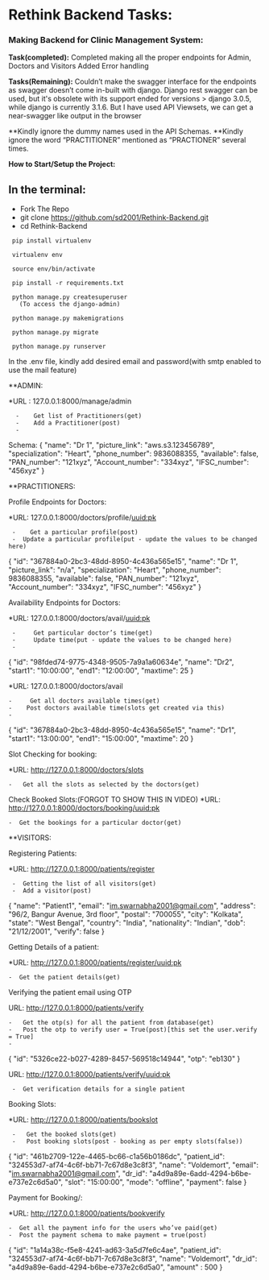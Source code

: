 <h1>Rethink Backend Tasks:</h1>

<h3>Making Backend for Clinic Management System:</h3>

**Task(completed):**
Completed making all the proper endpoints for Admin, Doctors and Visitors
Added Error handling

**Tasks(Remaining):**
Couldn’t make the swagger interface for the endpoints as swagger doesn’t come in-built with django. Django rest swagger can be used, but it's obsolete with its support ended for versions > django 3.0.5, while django is currently 3.1.6. But I have used API Viewsets, we can get a near-swagger like output in the browser

**Kindly ignore the dummy names used in the API Schemas.
**Kindly ignore the word “PRACTITIONER” mentioned as “PRACTIONER” several times.



**How to Start/Setup the Project:**

<h2>In the terminal:</h2>

- Fork The Repo
- git clone https://github.com/sd2001/Rethink-Backend.git
- cd Rethink-Backend

```
 pip install virtualenv
 
 virtualenv env
 
 source env/bin/activate
 
 pip install -r requirements.txt
 
 python manage.py createsuperuser
   (To access the django-admin)
   
 python manage.py makemigrations
 
 python manage.py migrate
 
 python manage.py runserver

```

In the .env file, kindly add desired email and password(with smtp enabled to use the mail feature)








**ADMIN:

*URL : 127.0.0.1:8000/manage/admin

      -    Get list of Practitioners(get)
      -    Add a Practitioner(post)
      -    
Schema: 
{
        "name": "Dr 1",
        "picture_link": "aws.s3.123456789",
        "specialization": "Heart",
        "phone_number": 9836088355,
        "available": false,
        "PAN_number": "121xyz",
        "Account_number": "334xyz",
        "IFSC_number": "456xyz"
    }










**PRACTITIONERS:

Profile Endpoints for Doctors:

*URL:  127.0.0.1:8000/doctors/profile/<uuid:pk>

     -    Get a particular profile(post)
     -  Update a particular profile(put - update the values to be changed here)
     
   {
    "id": "367884a0-2bc3-48dd-8950-4c436a565e15",
    "name": "Dr 1",
    "picture_link": "n/a",
    "specialization": "Heart",
    "phone_number": 9836088355,
    "available": false,
     "PAN_number": "121xyz",
     "Account_number": "334xyz",
      "IFSC_number": "456xyz"
   }









Availability Endpoints for Doctors:

*URL: 127.0.0.1:8000/doctors/avail/<uuid:pk>

     -     Get particular doctor’s time(get)
     -     Update time(put - update the values to be changed here)
     -     
{
    "id": "98fded74-9775-4348-9505-7a9a1a60634e",
    "name": "Dr2",
    "start1": "10:00:00",
    "end1": "12:00:00",
    "maxtime": 25
}



*URL: 127.0.0.1:8000/doctors/avail

    -     Get all doctors available times(get)
    -    Post doctors available time(slots get created via this)
    -    
   {
        "id": "367884a0-2bc3-48dd-8950-4c436a565e15",
        "name": "Dr1",
        "start1": "13:00:00",
        "end1": "15:00:00",
        "maxtime": 20
    }



Slot Checking for booking:

*URL: http://127.0.0.1:8000/doctors/slots

    -   Get all the slots as selected by the doctors(get)


Check Booked Slots:(FORGOT TO SHOW THIS IN VIDEO)
*URL: http://127.0.0.1:8000/doctors/booking/<uuid:pk>

    -  Get the bookings for a particular doctor(get)






**VISITORS:

Registering Patients:

*URL: http://127.0.0.1:8000/patients/register

     -  Getting the list of all visitors(get)
     -  Add a visitor(post)
     
{
        "name": "Patient1",
        "email": "im.swarnabha2001@gmail.com",
        "address": "96/2, Bangur Avenue, 3rd floor",
        "postal": "700055",
        "city": "Kolkata",
        "state": "West Bengal",
        "country": "India",
        "nationality": "Indian",
        "dob": "21/12/2001",
        "verify": false
    }


Getting Details of a patient:

*URL: http://127.0.0.1:8000/patients/register/<uuid:pk>

    -  Get the patient details(get)




Verifying the patient email using OTP

URL: http://127.0.0.1:8000/patients/verify

    -   Get the otp(s) for all the patient from database(get)
    -   Post the otp to verify user = True(post)[this set the user.verify = True]
    -   
{
    "id": "5326ce22-b027-4289-8457-569518c14944",
    "otp": "eb130"
}

URL: http://127.0.0.1:8000/patients/verify/<uuid:pk>

     -  Get verification details for a single patient


Booking Slots:

*URL: http://127.0.0.1:8000/patients/bookslot

     -   Get the booked slots(get)
     -   Post booking slots(post - booking as per empty slots(false))
   
{
        "id": "461b2709-122e-4465-bc66-c1a56b0186dc",
        "patient_id": "324553d7-af74-4c6f-bb71-7c67d8e3c8f3",
        "name": "Voldemort",
        "email": "im.swarnabha2001@gmail.com",
        "dr_id": "a4d9a89e-6add-4294-b6be-e737e2c6d5a0",
        "slot": "15:00:00",
        "mode": "offline",
        "payment": false
    }

Payment for Booking/:

*URL: http://127.0.0.1:8000/patients/bookverify

    -  Get all the payment info for the users who’ve paid(get)
    -  Post the payment schema to make payment = true(post)
    
{
        "id": "1a14a38c-f5e8-4241-ad63-3a5d7fe6c4ae",
        "patient_id": "324553d7-af74-4c6f-bb71-7c67d8e3c8f3",
        "name": "Voldemort",
        "dr_id": "a4d9a89e-6add-4294-b6be-e737e2c6d5a0",
        "amount" : 500
    }

 

